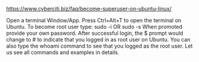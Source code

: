 https://www.cyberciti.biz/faq/become-superuser-on-ubuntu-linux/



Open a terminal Window/App. Press Ctrl+Alt+T to open the terminal on Ubuntu.
To become root user type:
sudo -i
OR
sudo -s
When promoted provide your own password.
After successful login, the $ prompt would change to # to indicate that you logged in as root user on Ubuntu.
You can also type the whoami command to see that you logged as the root user.
Let us see all commands and examples in details.
